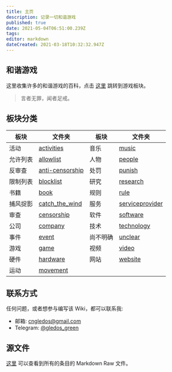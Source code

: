 ```yaml
---
title: 主页
description: 记录一切和谐游戏
published: true
date: 2021-05-04T06:51:00.239Z
tags: 
editor: markdown
dateCreated: 2021-03-18T10:32:32.947Z
---
```


和谐游戏
--------

这里收集许多的和谐游戏的百科，点击 [这里](./game/game.md) 跳转到游戏板块。

> 言者无罪，闻者足戒。

板块分类
--------

| 板块     | 文件夹                                                 | 板块     | 文件夹                                                 |
| -------- | ------------------------------------------------------ | -------- | ------------------------------------------------------ |
| 活动     | [activities](./activities/activities.md)                | 音乐     | [music](./music/music.md)                               |
| 允许列表 | [allowlist](./allowlist/allowlist.md)                   | 人物     | [people](./people/people.md)                            |
| 反审查   | [anti-censorship](./anti-censorship/anti-censorship.md) | 处罚     | [punish](./punish/punish.md)                            |
| 限制列表 | [blocklist](./blocklist/blocklist.md)                   | 研究     | [research](./research/research.md)                      |
| 书籍     | [book](./book/book.md)                                  | 规则     | [rule](./rule/rule.md)                                  |
| 捕风捉影 | [catch_the_wind](./catch_the_wind/catch_the_wind.md)    | 服务     | [serviceprovider](./serviceprovider/serviceprovider.md) |
| 审查     | [censorship](./censorship/censorship.md)                | 软件     | [software](./software/software.md)                      |
| 公司     | [company](./company/company.md)                         | 技术     | [technology](./technology/technology.md)                |
| 事件     | [event](./event/event.md)                               | 尚不明确 | [unclear](./unclear/unclear.md)                         |
| 游戏     | [game](./game/game.md)                                  | 视频     | [video](./video/video.md)                               |
| 硬件     | [hardware](./hardware/hardware.md)                      | 网站     | [website](./website/website.md)                         |
| 运动     | [movement](./movement/movement.md)                      |          |                                                        |

联系方式
--------

任何问题，或者想参与编写该 Wiki，都可以联系我:

+ 邮箱: cngledos@gmail.com
+ Telegram: [@gledos_green](https://t.me/gledos_green)

源文件
------

[这里](https://github.com/gledos/ggame) 可以查看到所有的条目的 Markdown Raw 文件。

